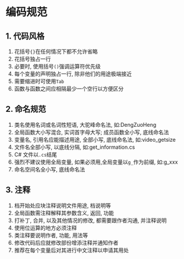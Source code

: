 # 编码规范 #

## 1. 代码风格 ##
1. 花括号`{}`在任何情况下都不允许省略
2. 花括号独占一行
3. 必要时, 使用括号`()`强调运算符优先级
4. 每个变量的声明独占一行, 除非他们的用途极端接近
5. 需要缩进时可使用`Tab`
6. 函数与函数之间应相隔最少一个空行以方便区分


## 2. 命名规范 ##
1. 类名使用名词或名词性短语, 大驼峰命名法, 如:DengZuoHeng
2. 全局函数大小写混合, 实词首字母大写; 成员函数全小写, 底线命名法
3. 变量名, 引用名应能描述用途, 全部小写, 底线命名法, 如:video_getsize
4. 文件名全部小写, 以底线分隔, 如:get_information.cs
5. C# 文件以`.cs`结尾
6. 强烈不建议使用全局变量, 如果必须用,全局变量以`g_`作为前缀, 如:g_xxx
7. 命名空间名全小写, 底线命名法


## 3. 注释 ##
1. 档开始处应块注释说明文件用途, 档说明等
2. 全局函数需注释解释其参数含义, 返回, 功能
3. 打补丁, 合并, 以及其他情况的修改, 都需要跟作者沟通, 并注释说明
4. 使用位运算的地方必须注释
5. 类注释要说明作者, 功能, 用法等
6. 修改代码后应就修改部份增添注释并通知作者
7. 推荐在每个变量后对其进行中文注释以申请其用处


